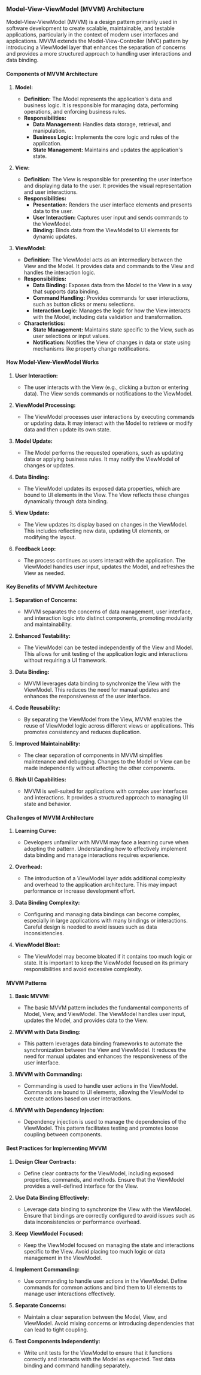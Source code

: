 ### Model-View-ViewModel (MVVM) Architecture

Model-View-ViewModel (MVVM) is a design pattern primarily used in software development to create scalable, maintainable, and testable applications, particularly in the context of modern user interfaces and applications. MVVM extends the Model-View-Controller (MVC) pattern by introducing a ViewModel layer that enhances the separation of concerns and provides a more structured approach to handling user interactions and data binding.

#### **Components of MVVM Architecture**

1. **Model:**

   - **Definition:** The Model represents the application's data and business logic. It is responsible for managing data, performing operations, and enforcing business rules.
   - **Responsibilities:**
     - **Data Management:** Handles data storage, retrieval, and manipulation.
     - **Business Logic:** Implements the core logic and rules of the application.
     - **State Management:** Maintains and updates the application's state.

2. **View:**

   - **Definition:** The View is responsible for presenting the user interface and displaying data to the user. It provides the visual representation and user interactions.
   - **Responsibilities:**
     - **Presentation:** Renders the user interface elements and presents data to the user.
     - **User Interaction:** Captures user input and sends commands to the ViewModel.
     - **Binding:** Binds data from the ViewModel to UI elements for dynamic updates.

3. **ViewModel:**
   - **Definition:** The ViewModel acts as an intermediary between the View and the Model. It provides data and commands to the View and handles the interaction logic.
   - **Responsibilities:**
     - **Data Binding:** Exposes data from the Model to the View in a way that supports data binding.
     - **Command Handling:** Provides commands for user interactions, such as button clicks or menu selections.
     - **Interaction Logic:** Manages the logic for how the View interacts with the Model, including data validation and transformation.
   - **Characteristics:**
     - **State Management:** Maintains state specific to the View, such as user selections or input values.
     - **Notification:** Notifies the View of changes in data or state using mechanisms like property change notifications.

#### **How Model-View-ViewModel Works**

1. **User Interaction:**

   - The user interacts with the View (e.g., clicking a button or entering data). The View sends commands or notifications to the ViewModel.

2. **ViewModel Processing:**

   - The ViewModel processes user interactions by executing commands or updating data. It may interact with the Model to retrieve or modify data and then update its own state.

3. **Model Update:**

   - The Model performs the requested operations, such as updating data or applying business rules. It may notify the ViewModel of changes or updates.

4. **Data Binding:**

   - The ViewModel updates its exposed data properties, which are bound to UI elements in the View. The View reflects these changes dynamically through data binding.

5. **View Update:**

   - The View updates its display based on changes in the ViewModel. This includes reflecting new data, updating UI elements, or modifying the layout.

6. **Feedback Loop:**
   - The process continues as users interact with the application. The ViewModel handles user input, updates the Model, and refreshes the View as needed.

#### **Key Benefits of MVVM Architecture**

1. **Separation of Concerns:**

   - MVVM separates the concerns of data management, user interface, and interaction logic into distinct components, promoting modularity and maintainability.

2. **Enhanced Testability:**

   - The ViewModel can be tested independently of the View and Model. This allows for unit testing of the application logic and interactions without requiring a UI framework.

3. **Data Binding:**

   - MVVM leverages data binding to synchronize the View with the ViewModel. This reduces the need for manual updates and enhances the responsiveness of the user interface.

4. **Code Reusability:**

   - By separating the ViewModel from the View, MVVM enables the reuse of ViewModel logic across different views or applications. This promotes consistency and reduces duplication.

5. **Improved Maintainability:**

   - The clear separation of components in MVVM simplifies maintenance and debugging. Changes to the Model or View can be made independently without affecting the other components.

6. **Rich UI Capabilities:**
   - MVVM is well-suited for applications with complex user interfaces and interactions. It provides a structured approach to managing UI state and behavior.

#### **Challenges of MVVM Architecture**

1. **Learning Curve:**

   - Developers unfamiliar with MVVM may face a learning curve when adopting the pattern. Understanding how to effectively implement data binding and manage interactions requires experience.

2. **Overhead:**

   - The introduction of a ViewModel layer adds additional complexity and overhead to the application architecture. This may impact performance or increase development effort.

3. **Data Binding Complexity:**

   - Configuring and managing data bindings can become complex, especially in large applications with many bindings or interactions. Careful design is needed to avoid issues such as data inconsistencies.

4. **ViewModel Bloat:**
   - The ViewModel may become bloated if it contains too much logic or state. It is important to keep the ViewModel focused on its primary responsibilities and avoid excessive complexity.

#### **MVVM Patterns**

1. **Basic MVVM:**

   - The basic MVVM pattern includes the fundamental components of Model, View, and ViewModel. The ViewModel handles user input, updates the Model, and provides data to the View.

2. **MVVM with Data Binding:**

   - This pattern leverages data binding frameworks to automate the synchronization between the View and ViewModel. It reduces the need for manual updates and enhances the responsiveness of the user interface.

3. **MVVM with Commanding:**

   - Commanding is used to handle user actions in the ViewModel. Commands are bound to UI elements, allowing the ViewModel to execute actions based on user interactions.

4. **MVVM with Dependency Injection:**
   - Dependency injection is used to manage the dependencies of the ViewModel. This pattern facilitates testing and promotes loose coupling between components.

#### **Best Practices for Implementing MVVM**

1. **Design Clear Contracts:**

   - Define clear contracts for the ViewModel, including exposed properties, commands, and methods. Ensure that the ViewModel provides a well-defined interface for the View.

2. **Use Data Binding Effectively:**

   - Leverage data binding to synchronize the View with the ViewModel. Ensure that bindings are correctly configured to avoid issues such as data inconsistencies or performance overhead.

3. **Keep ViewModel Focused:**

   - Keep the ViewModel focused on managing the state and interactions specific to the View. Avoid placing too much logic or data management in the ViewModel.

4. **Implement Commanding:**

   - Use commanding to handle user actions in the ViewModel. Define commands for common actions and bind them to UI elements to manage user interactions effectively.

5. **Separate Concerns:**

   - Maintain a clear separation between the Model, View, and ViewModel. Avoid mixing concerns or introducing dependencies that can lead to tight coupling.

6. **Test Components Independently:**
   - Write unit tests for the ViewModel to ensure that it functions correctly and interacts with the Model as expected. Test data binding and command handling separately.
